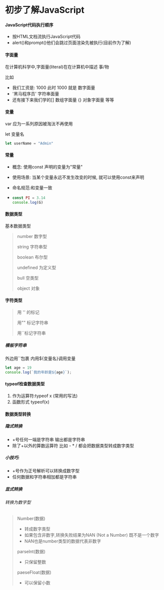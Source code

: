 # 初步了解JavaScript

#### JavaScript代码执行顺序

- 按HTML文档流执行JavaScript代码
- alert()和prompt()他们会跳过页面渲染先被执行(目前作为了解)

#### 字面量

在计算机科学中,字面量(literal)在在计算机中描述 事/物

比如

- 我们工资是: 1000 此时 1000 就是 数字面量
- '黑马程序员' 字符串面量
- 还有接下来我们学的[] 数组字面量    {} 对象字面量 等等

#### 变量

var 应为一系列原因被淘汰不再使用

let 变量名

```javascript
let userName = "Admin"
```

#### 常量

- 概念: 使用const 声明的变量为"常量"

- 使用场景: 当某个变量永远不发生改变的时候, 就可以使用const来声明

- 命名规范:和变量一致

- ```javascript
  const PI = 3.14
  console.log(G)
  ```

#### 数据类型

基本数据类型

> number 数字型
>
> string 字符串型
>
> boolean 布尔型
>
> undefined 为定义型
>
> bull 空类型
>
> object 对象

#### 字符类型

> 用 '' 的标记
>
> 用"" 标记字符串
>
> 用``标记字符串

##### 模板字符串

外边用``包裹 内用${变量名}调用变量

```javascript
let age = 19
console.log(`我的年龄是${age}`);
```

#### typeof检查数据类型

1. 作为运算符:typeof x (常用的写法)
2. 函数形式 typeof(x)

#### 数据类型转换

##### 隐式转换

- +号任何一端是字符串 输出都是字符串
- 除了+以外的算数运算符 比如 - * / 都会把数据类型转成数字类型

##### 小技巧:

- +号作为正号解析可以转换成数字型
- 任何数据和字符串相加都是字符串

##### 显式转换

###### 转换为数字型

> Number(数据)
>
> - 转成数字类型
> - 如果包含非数字,转换失败结果为NAN (Not a Number) 既不是一个数字
> - NAN也是number类型的数据代表非数字
>
> parselnt(数据)
>
> - 只保留整数
>
> paeseFloat(数据)
>
> - 可以保留小数